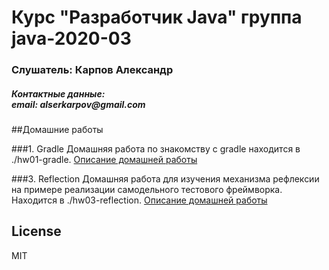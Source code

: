 # Курс "Разработчик Java" группа java-2020-03
<h3>Слушатель: Карпов Александр</h3>
<h5>Контактные данные:<br/>
email: alserkarpov@gmail.com<br/>
</h5>

##Домашние работы

###1. Gradle
Домашняя работа по знакомству с gradle находится в ./hw01-gradle. [Описание домашней работы](hw01-gradle/README.md)

###3. Reflection
Домашняя работа для изучения механизма рефлексии на примере реализации самодельного тестового фреймворка. Находится в ./hw03-reflection. [Описание домашней работы](hw03-reflection/README.md)


License
----

MIT